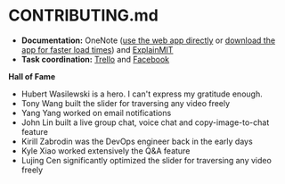 # CONTRIBUTING.md
- **Documentation:** OneNote ([use the web app directly](https://1drv.ms/u/s!Aq-kqfQKPQB-hapzHNlOWvL7hVfH_Q?e=bQd1CQ) or [download the app for faster load times](https://www.onenote.com/download))
and [ExplainMIT](https://explain.mit.edu/vzAnPh3xFS1xCjt1aQo3/questions/)
- **Task coordination:** [Trello](https://trello.com/b/2VdWvqBJ/explainmit) and [Facebook](https://www.facebook.com/eltonlin1998)

**Hall of Fame**
- Hubert Wasilewski is a hero. I can't express my gratitude enough.  
- Tony Wang built the slider for traversing any video freely 
- Yang Yang worked on email notifications
- John Lin built a live group chat, voice chat and copy-image-to-chat feature
- Kirill Zabrodin was the DevOps engineer back in the early days
- Kyle Xiao worked extensively the Q&A feature
- Lujing Cen significantly optimized the slider for traversing any video freely
